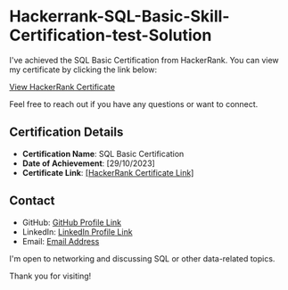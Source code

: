 # Hackerrank-SQL-Basic-Skill-Certification-test-Solution

I've achieved the SQL Basic Certification from HackerRank. You can view my certificate by clicking the link below:

[View HackerRank Certificate](https://www.hackerrank.com/certificates/0730287afd98)

Feel free to reach out if you have any questions or want to connect.

## Certification Details

- **Certification Name**: SQL Basic Certification
- **Date of Achievement**: [29/10/2023]
- **Certificate Link**: [[HackerRank Certificate Link]
](https://www.hackerrank.com/certificates/0730287afd98)


## Contact

- GitHub: [GitHub Profile Link](https://github.com/RachamallaYeswanthReddy/)
- LinkedIn: [LinkedIn Profile Link](https://www.linkedin.com/in/yeswanth-reddy-rachamalla/)
- Email: [Email Address](yeswanthrachamalla@gmail.com)

I'm open to networking and discussing SQL or other data-related topics.

Thank you for visiting!

